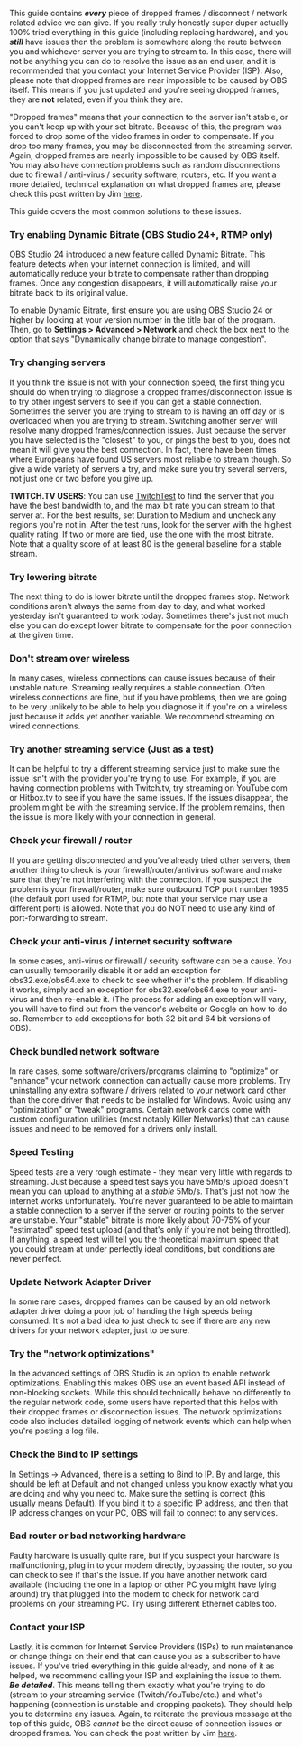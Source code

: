 This guide contains ***every*** piece of dropped frames / disconnect / network related advice we can give. If you really truly honestly super duper actually 100% tried everything in this guide (including replacing hardware), and you ***still*** have issues then the problem is somewhere along the route between you and whichever server you are trying to stream to. In this case, there will not be anything you can do to resolve the issue as an end user, and it is recommended that you contact your Internet Service Provider (ISP). Also, please note that dropped frames are near impossible to be caused by OBS itself. This means if you just updated and you're seeing dropped frames, they are **not** related, even if you think they are.

"Dropped frames" means that your connection to the server isn't stable, or you can't keep up with your set bitrate. Because of this, the program was forced to drop some of the video frames in order to compensate. If you drop too many frames, you may be disconnected from the streaming server. Again, dropped frames are nearly impossible to be caused by OBS itself. You may also have connection problems such as random disconnections due to firewall / anti-virus / security software, routers, etc. If you want a more detailed, technical explanation on what dropped frames are, please check this post written by Jim [here](https://gist.github.com/jp9000/5793a3f4ae15913c858913d6a00824b7). 

This guide covers the most common solutions to these issues.


### Try enabling Dynamic Bitrate (OBS Studio 24+, RTMP only)

OBS Studio 24 introduced a new feature called Dynamic Bitrate. This feature detects when your internet connection is limited, and will automatically reduce your bitrate to compensate rather than dropping frames. Once any congestion disappears, it will automatically raise your bitrate back to its original value.

To enable Dynamic Bitrate, first ensure you are using OBS Studio 24 or higher by looking at your version number in the title bar of the program. Then, go to **Settings > Advanced > Network** and check the box next to the option that says "Dynamically change bitrate to manage congestion".

### Try changing servers

If you think the issue is not with your connection speed, the first thing you should do when trying to diagnose a dropped frames/disconnection issue is to try other ingest servers to see if you can get a stable connection. Sometimes the server you are trying to stream to is having an off day or is overloaded when you are trying to stream. Switching another server will resolve many dropped frames/connection issues. Just because the server you have selected is the "closest" to you, or pings the best to you, does not mean it will give you the best connection. In fact, there have been times where Europeans have found US servers most reliable to stream though. So give a wide variety of servers a try, and make sure you try several servers, not just one or two before you give up.

**TWITCH.TV USERS**: You can use [TwitchTest](https://r1ch.net/projects/twitchtest) to find the server that you have the best bandwidth to, and the max bit rate you can stream to that server at. For the best results, set Duration to Medium and uncheck any regions you're not in. After the test runs, look for the server with the highest quality rating. If two or more are tied, use the one with the most bitrate. Note that a quality score of at least 80 is the general baseline for a stable stream.

### Try lowering bitrate

The next thing to do is lower bitrate until the dropped frames stop. Network conditions aren't always the same from day to day, and what worked yesterday isn't guaranteed to work today. Sometimes there's just not much else you can do except lower bitrate to compensate for the poor connection at the given time.

### Don't stream over wireless

In many cases, wireless connections can cause issues because of their unstable nature. Streaming really requires a stable connection. Often wireless connections are fine, but if you have problems, then we are going to be very unlikely to be able to help you diagnose it if you're on a wireless just because it adds yet another variable. We recommend streaming on wired connections.

### Try another streaming service (Just as a test)

It can be helpful to try a different streaming service just to make sure the issue isn't with the provider you're trying to use. For example, if you are having connection problems with Twitch.tv, try streaming on YouTube.com or Hitbox.tv to see if you have the same issues. If the issues disappear, the problem might be with the streaming service. If the problem remains, then the issue is more likely with your connection in general.

### Check your firewall / router

If you are getting disconnected and you've already tried other servers, then another thing to check is your firewall/router/antivirus software and make sure that they're not interfering with the connection. If you suspect the problem is your firewall/router, make sure outbound TCP port number 1935 (the default port used for RTMP, but note that your service may use a different port) is allowed. Note that you do NOT need to use any kind of port-forwarding to stream.

### Check your anti-virus / internet security software

In some cases, anti-virus or firewall / security software can be a cause. You can usually temporarily disable it or add an exception for obs32.exe/obs64.exe to check to see whether it's the problem. If disabling it works, simply add an exception for obs32.exe/obs64.exe to your anti-virus and then re-enable it. (The process for adding an exception will vary, you will have to find out from the vendor's website or Google on how to do so. Remember to add exceptions for both 32 bit and 64 bit versions of OBS).

### Check bundled network software

In rare cases, some software/drivers/programs claiming to "optimize" or "enhance" your network connection can actually cause more problems. Try uninstalling any extra software / drivers related to your network card other than the core driver that needs to be installed for Windows. Avoid using any "optimization" or "tweak" programs.  Certain network cards come with custom configuration utilities (most notably Killer Networks) that can cause issues and need to be removed for a drivers only install.

### Speed Testing

Speed tests are a very rough estimate - they mean very little with regards to streaming. Just because a speed test says you have 5Mb/s upload doesn't mean you can upload to anything at a *stable* 5Mb/s. That's just not how the internet works unfortunately. You're never guaranteed to be able to maintain a stable connection to a server if the server or routing points to the server are unstable. Your "stable" bitrate is more likely about 70-75% of your "estimated" speed test upload (and that's only if you're not being throttled). If anything, a speed test will tell you the theoretical maximum speed that you could stream at under perfectly ideal conditions, but conditions are never perfect.

### Update Network Adapter Driver

In some rare cases, dropped frames can be caused by an old network adapter driver doing a poor job of handing the high speeds being consumed. It's not a bad idea to just check to see if there are any new drivers for your network adapter, just to be sure.

### Try the "network optimizations"

In the advanced settings of OBS Studio is an option to enable network optimizations. Enabling this makes OBS use an event based API instead of non-blocking sockets. While this should technically behave no differently to the regular network code, some users have reported that this helps with their dropped frames or disconnection issues. The network optimizations code also includes detailed logging of network events which can help when you're posting a log file.

### Check the Bind to IP settings

In Settings -> Advanced, there is a setting to Bind to IP. By and large, this should be left at Default and not changed unless you know exactly what you are doing and why you need to. Make sure the setting is correct (this usually means Default). If you bind it to a specific IP address, and then that IP address changes on your PC, OBS will fail to connect to any services.

### Bad router or bad networking hardware

Faulty hardware is usually quite rare, but if you suspect your hardware is malfunctioning, plug in to your modem directly, bypassing the router, so you can check to see if that's the issue. If you have another network card available (including the one in a laptop or other PC you might have lying around) try that plugged into the modem to check for network card problems on your streaming PC. Try using different Ethernet cables too.

### Contact your ISP

Lastly, it is common for Internet Service Providers (ISPs) to run maintenance or change things on their end that can cause you as a subscriber to have issues. If you've tried everything in this guide already, and none of it as helped, we recommend calling your ISP and explaining the issue to them. ***Be detailed***. This means telling them exactly what you're trying to do (stream to your streaming service (Twitch/YouTube/etc.) and what's happening (connection is unstable and dropping packets). They should help you to determine any issues. Again, to reiterate the previous message at the top of this guide, OBS *cannot* be the direct cause of connection issues or dropped frames. You can check the post written by Jim [here](https://gist.github.com/jp9000/5793a3f4ae15913c858913d6a00824b7). 